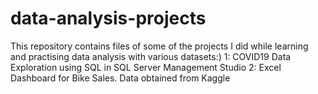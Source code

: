 # data-analysis-projects
This repository contains files of some of the projects I did while learning and practising data analysis with various datasets:)
1: COVID19 Data Exploration using SQL in SQL Server Management Studio
2: Excel Dashboard for Bike Sales. Data obtained from Kaggle
